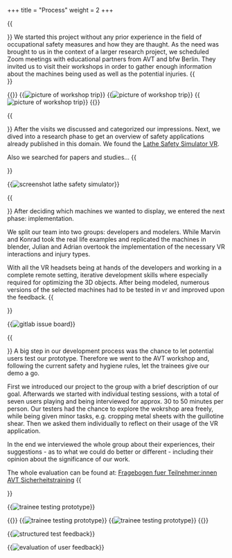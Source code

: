 +++
title = "Process"
weight = 2
+++

{{<section title="Starting off">}}
We started this project without any prior experience in the field of occupational safety measures and how they are thaught. As the need was brought to us in the context of a larger research project, we scheduled Zoom meetings with educational partners from AVT and bfw Berlin. 
They invited us to visit their workshops in order to gather enough information about the machines being used as well as the potential injuries. 
{{</section>}}

{{<gallery>}}
{{<image src="visit_to_workshop_1.png" alt="picture of workshop trip" caption="Getting explanations">}}
{{<image src="visit_to_workshop_2.png" alt="picture of workshop trip" caption="Looks of the AVT workshop">}}
{{<image src="visit_to_workshop_3.png" alt="picture of workshop trip" caption="Possible injury type being demonstrated">}}
{{</gallery>}}

{{<section title="Research and Concept">}}
After the visits we discussed and categorized our impressions.
Next, we dived into a research phase to get an overview of safety applications already published in this domain.
We found the [Lathe Safety Simulator VR](http://www.lathesafetysimulator.com/#about).

Also we searched for papers and studies...
{{</section>}}

{{<image src="lathe_safety_simulator.png" alt="screenshot lathe safety simulator" caption="Screenshot of Lathe Safety Simulator VR">}}

{{<section title="Implementation">}}
After deciding which machines we wanted to display, we entered the next phase: implementation.

We split our team into two groups: developers and modelers. While Marvin and Konrad took the real life examples and replicated the machines in blender, Julian and Adrian overtook the implementation of the necessary VR interactions and injury types.

With all the VR headsets being at hands of the developers and working in a complete remote setting, iterative development skills where especially required for optimizing the 3D objects. After being modeled, numerous versions of the selected machines had to be tested in vr and improved upon the feedback.
{{</section>}}

{{<image src="gitlab_issue_board.png" alt="gitlab issue board" caption="Splitting tasks using an issue board">}}

{{<section title="User Testing">}}
A big step in our development process was the chance to let potential users test our prototype. Therefore we went to the AVT workshop and, following the current safety and hygiene rules, let the trainees give our demo a go.

First we introduced our project to the group with a brief description of our goal. Afterwards we started with individual testing sessions, with a total of seven users playing and being interviewed for approx. 30 to 50 minutes per person. Our testers had the chance to explore the wokrshop area freely, while being given minor tasks, e.g. cropping metal sheets with the guillotine shear. 
Then we asked them individually to reflect on their usage of the VR application. 

In the end we interviewed the whole group about their experiences, their suggestions - as to what we could do better or different - including their opinion about the significance of our work.

The whole evaluation can be found at: [Fragebogen fuer Teilnehmer:innen AVT Sicherheitstraining](https://docs.google.com/forms/d/1gnjrtsyARNbkLJHYSICJ80UzCxNmNO6PWl2e_vBSvt0/edit#responses)
{{</section>}}

{{<image src="live_testing_01.png" alt="trainee testing prototype" caption="AVT trainee live testing">}}

{{<gallery>}}
	{{<image src="live_testing_02.png" alt="trainee testing prototype" caption="AVT trainee live testing">}}
	{{<image src="live_testing_03.png" alt="trainee testing prototype" caption="AVT trainee live testing">}}
{{</gallery>}}

{{<image src="miro_board_test_feedback.jpg" alt="structured test feedback" caption="User feedback grouped in Miro board">}}

{{<image src="testing_results_more_training_in_vr.png" alt="evaluation of user feedback" caption="User feedback regarding training in vr">}}